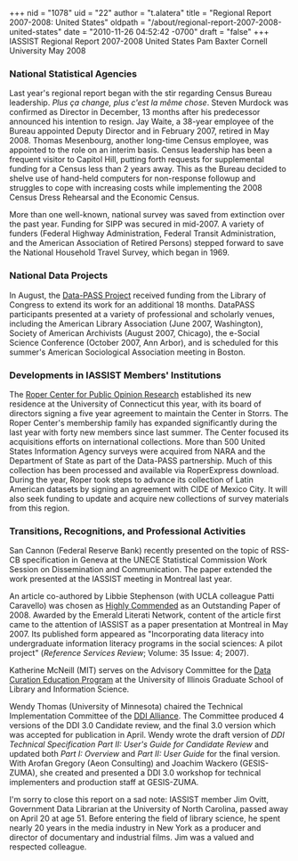 +++
nid = "1078"
uid = "22"
author = "t.alatera"
title = "Regional Report 2007-2008: United States"
oldpath = "/about/regional-report-2007-2008-united-states"
date = "2010-11-26 04:52:42 -0700"
draft = "false"
+++
IASSIST Regional Report 2007-2008
United States
Pam Baxter
Cornell University
May 2008

### National Statistical Agencies

Last year's regional report began with the stir regarding Census Bureau
leadership. *Plus ça change, plus c'est la même chose*. Steven Murdock
was confirmed as Director in December, 13 months after his predecessor
announced his intention to resign. Jay Waite, a 38-year employee of the
Bureau appointed Deputy Director and in February 2007, retired in May
2008. Thomas Mesenbourg, another long-time Census employee, was
appointed to the role on an interim basis. Census leadership has been a
frequent visitor to Capitol Hill, putting forth requests for
supplemental funding for a Census less than 2 years away. This as the
Bureau decided to shelve use of hand-held computers for non-response
followup and struggles to cope with increasing costs while implementing
the 2008 Census Dress Rehearsal and the Economic Census.

More than one well-known, national survey was saved from extinction over
the past year. Funding for SIPP was secured in mid-2007. A variety of
funders (Federal Highway Administration, Federal Transit Administration,
and the American Association of Retired Persons) stepped forward to save
the National Household Travel Survey, which began in 1969.

### National Data Projects

In August, the [Data-PASS
Project](http://www.icpsr.umich.edu/DATAPASS/index.html) received
funding from the Library of Congress to extend its work for an
additional 18 months. DataPASS participants presented at a variety of
professional and scholarly venues, including the American Library
Association (June 2007, Washington), Society of American Archivists
(August 2007, Chicago), the e-Social Science Conference (October 2007,
Ann Arbor), and is scheduled for this summer's American Sociological
Association meeting in Boston.

### Developments in IASSIST Members' Institutions

The [Roper Center for Public Opinion
Research](http://www.ropercenter.uconn.edu/) established its new
residence at the University of Connecticut this year, with its board of
directors signing a five year agreement to maintain the Center in
Storrs. The Roper Center's membership family has expanded significantly
during the last year with forty new members since last summer. The
Center focused its acquisitions efforts on international collections.
More than 500 United States Information Agency surveys were acquired
from NARA and the Department of State as part of the Data-PASS
partnership. Much of this collection has been processed and available
via RoperExpress download. During the year, Roper took steps to advance
its collection of Latin American datasets by signing an agreement with
CIDE of Mexico City. It will also seek funding to update and acquire new
collections of survey materials from this region.

### Transitions, Recognitions, and Professional Activities

San Cannon (Federal Reserve Bank) recently presented on the topic of
RSS-CB specification in Geneva at the UNECE Statistical Commission Work
Session on Dissemination and Communication. The paper extended the work
presented at the IASSIST meeting in Montreal last year.

An article co-authored by Libbie Stephenson (with UCLA colleague Patti
Caravello) was chosen as [Highly
Commended](http://info.emeraldinsight.com/authors/literati/awards.htm?jr=rsr)
as an Outstanding Paper of 2008. Awarded by the Emerald Literati
Network, content of the article first came to the attention of IASSIST
as a paper presentation at Montreal in May 2007. Its published form
appeared as "Incorporating data literacy into undergraduate information
literacy programs in the social sciences: A pilot project" (*Reference
Services Review*; Volume: 35 Issue: 4; 2007).

Katherine McNeill (MIT) serves on the Advisory Committee for the [Data
Curation Education
Program](http://cirss.lis.uiuc.edu/CollMeta/dcep.html) at the University
of Illinois Graduate School of Library and Information Science.

Wendy Thomas (University of Minnesota) chaired the Technical
Implementation Committee of the [DDI
Alliance](http://www.ddialliance.org/). The Committee produced 4
versions of the DDI 3.0 Candidate review, and the final 3.0 version
which was accepted for publication in April. Wendy wrote the draft
version of *DDI Technical Specification Part II: User's Guide for
Candidate Review* and updated both *Part I: Overview* and *Part II: User
Guide* for the final version. With Arofan Gregory (Aeon Consulting) and
Joachim Wackero (GESIS-ZUMA), she created and presented a DDI 3.0
workshop for technical implementers and production staff at GESIS-ZUMA.

I'm sorry to close this report on a sad note: IASSIST member Jim Ovitt,
Government Data Librarian at the University of North Carolina, passed
away on April 20 at age 51. Before entering the field of library
science, he spent nearly 20 years in the media industry in New York as a
producer and director of documentary and industrial films. Jim was a
valued and respected colleague.
